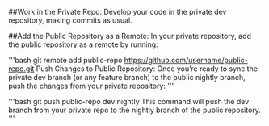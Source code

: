 ##Work in the Private Repo:
Develop your code in the private dev repository, making commits as usual.

##Add the Public Repository as a Remote:
In your private repository, add the public repository as a remote by running:

'''bash
git remote add public-repo https://github.com/username/public-repo.git
Push Changes to Public Repository:
Once you’re ready to sync the private dev branch (or any feature branch) to the public nightly branch, push the changes from your private repository:
'''

'''bash
git push public-repo dev:nightly
This command will push the dev branch from your private repo to the nightly branch of the public repository.
'''

